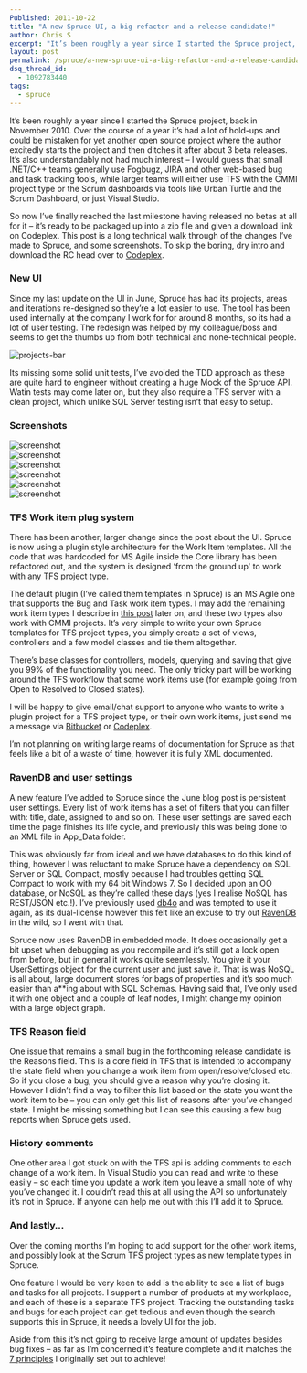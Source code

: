 ```yaml
---
Published: 2011-10-22
title: "A new Spruce UI, a big refactor and a release candidate!"
author: Chris S
excerpt: "It’s been roughly a year since I started the Spruce project, back in November 2010. Over the course of a year it’s had a lot of hold-ups and could be mistaken for yet another open source project where the author excitedly starts the project and then ditches it after about 3 beta releases. It’s also understandably not had much interest – I would guess that small .NET/C++ teams generally use Fogbugz, JIRA and other web-based bug and task tracking tools, while larger teams will either use TFS with the CMMI project type or the Scrum dashboards via tools like Urban Turtle and the Scrum Dashboard, or just Visual Studio."
layout: post
permalink: /spruce/a-new-spruce-ui-a-big-refactor-and-a-release-candidate/
dsq_thread_id:
  - 1092783440
tags:
  - spruce
---
```

It’s been roughly a year since I started the Spruce project, back in November 2010. Over the course of a year it’s had a lot of hold-ups and could be mistaken for yet another open source project where the author excitedly starts the project and then ditches it after about 3 beta releases. It’s also understandably not had much interest – I would guess that small .NET/C++ teams generally use Fogbugz, JIRA and other web-based bug and task tracking tools, while larger teams will either use TFS with the CMMI project type or the Scrum dashboards via tools like Urban Turtle and the Scrum Dashboard, or just Visual Studio.

<!--more-->

So now I’ve finally reached the last milestone having released no betas at all for it – it’s ready to be packaged up into a zip file and given a download link on Codeplex. This post is a long technical walk through of the changes I’ve made to Spruce, and some screenshots. To skip the boring, dry intro and download the RC head over to [Codeplex][1].

<!--more-->

### New UI

Since my last update on the UI in June, Spruce has had its projects, areas and iterations re-designed so they’re a lot easier to use. The tool has been used internally at the company I work for for around 8 months, so its had a lot of user testing. The redesign was helped by my colleague/boss and seems to get the thumbs up from both technical and none-technical people.

![projects-bar][2]

Its missing some solid unit tests, I’ve avoided the TDD approach as these are quite hard to engineer without creating a huge Mock of the Spruce API. Watin tests may come later on, but they also require a TFS server with a clean project, which unlike SQL Server testing isn’t that easy to setup.

### Screenshots

![screenshot][3]  
![screenshot][4]  
![screenshot][5]  
![screenshot][6]  
![screenshot][7]  
![screenshot][8]

### TFS Work item plug system

There has been another, larger change since the post about the UI. Spruce is now using a plugin style architecture for the Work Item templates. All the code that was hardcoded for MS Agile inside the Core library has been refactored out, and the system is designed &#8216;from the ground up' to work with any TFS project type.

The default plugin (I’ve called them templates in Spruce) is an MS Agile one that supports the Bug and Task work item types. I may add the remaining work item types I describe in [this post][9] later on, and these two types also work with CMMI projects. It’s very simple to write your own Spruce templates for TFS project types, you simply create a set of views, controllers and a few model classes and tie them altogether.

There’s base classes for controllers, models, querying and saving that give you 99% of the functionality you need. The only tricky part will be working around the TFS workflow that some work items use (for example going from Open to Resolved to Closed states).

I will be happy to give email/chat support to anyone who wants to write a plugin project for a TFS project type, or their own work items, just send me a message via [Bitbucket][10] or [Codeplex][1].

I’m not planning on writing large reams of documentation for Spruce as that feels like a bit of a waste of time, however it is fully XML documented.

### RavenDB and user settings

A new feature I’ve added to Spruce since the June blog post is persistent user settings. Every list of work items has a set of filters that you can filter with: title, date, assigned to and so on. These user settings are saved each time the page finishes its life cycle, and previously this was being done to an XML file in App_Data folder.

This was obviously far from ideal and we have databases to do this kind of thing, however I was reluctant to make Spruce have a dependency on SQL Server or SQL Compact, mostly because I had troubles getting SQL Compact to work with my 64 bit Windows 7. So I decided upon an OO database, or NoSQL as they’re called these days (yes I realise NoSQL has REST/JSON etc.!). I’ve previously used [db4o][11] and was tempted to use it again, as its dual-license however this felt like an excuse to try out [RavenDB][12] in the wild, so I went with that.

Spruce now uses RavenDB in embedded mode. It does occasionally get a bit upset when debugging as you recompile and it’s still got a lock open from before, but in general it works quite seemlessly. You give it your UserSettings object for the current user and just save it. That is was NoSQL is all about, large document stores for bags of properties and it’s soo much easier than a**ing about with SQL Schemas. Having said that, I’ve only used it with one object and a couple of leaf nodes, I might change my opinion with a large object graph.

### TFS Reason field

One issue that remains a small bug in the forthcoming release candidate is the Reasons field. This is a core field in TFS that is intended to accompany the state field when you change a work item from open/resolve/closed etc. So if you close a bug, you should give a reason why you’re closing it. However I didn’t find a way to filter this list based on the state you want the work item to be – you can only get this list of reasons after you’ve changed state. I might be missing something but I can see this causing a few bug reports when Spruce gets used.

### History comments

One other area I got stuck on with the TFS api is adding comments to each change of a work item. In Visual Studio you can read and write to these easily – so each time you update a work item you leave a small note of why you’ve changed it. I couldn’t read this at all using the API so unfortunately it’s not in Spruce. If anyone can help me out with this I’ll add it to Spruce.

### And lastly…

Over the coming months I’m hoping to add support for the other work items, and possibly look at the Scrum TFS project types as new template types in Spruce.

One feature I would be very keen to add is the ability to see a list of bugs and tasks for all projects. I support a number of products at my workplace, and each of these is a separate TFS project. Tracking the outstanding tasks and bugs for each project can get tedious and even though the search supports this in Spruce, it needs a lovely UI for the job.

Aside from this it’s not going to receive large amount of updates besides bug fixes – as far as I’m concerned it’s feature complete and it matches the [7 principles][13] I originally set out to achieve!

 [1]: https://github.com/yetanotherchris/spruce
 [2]: /wp-content/uploads/2011/10/spruce-projects-areas-bar.png
 [3]: /wp-content/uploads/2011/10/sprucedashboard.png
 [4]: /wp-content/uploads/2011/10/sprucemarkdown.png
 [5]: /wp-content/uploads/2011/10/sprucebugs.png
 [6]: /wp-content/uploads/2011/10/sprucesearch.png
 [7]: /wp-content/uploads/2011/10/spruceedit.png
 [8]: /wp-content/uploads/2011/10/sprucerss.png
 [9]: /tfs/tfs-template-types
 [10]: http://www.bitbucket.org/yetanotherchris/
 [11]: http://www.db4o.com/
 [12]: http://ravendb.net/
 [13]: /tfs/some-base-principles-for-spruce/